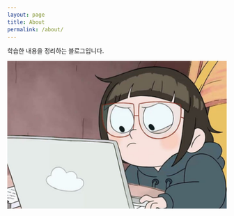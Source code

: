 ```yaml
---
layout: page
title: About
permalink: /about/
---
```


학습한 내용을 정리하는 블로그입니다.

<img src="https://github.com/AmyJJung/blog/blob/main/images/main.png?raw=true" alt="image" style="zoom:100%;" />

<br>

<br>

<br><br>

